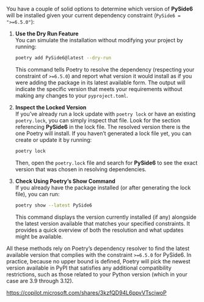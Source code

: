 You have a couple of solid options to determine which version of **PySide6** will be installed given your current dependency constraint (`PySide6 = ">=6.5.0"`):

1. **Use the Dry Run Feature**  
   You can simulate the installation without modifying your project by running:
   ```bash
   poetry add PySide6@latest --dry-run
   ```
   This command tells Poetry to resolve the dependency (respecting your constraint of `>=6.5.0`) and report what version it would install as if you were adding the package in its latest available form. The output will indicate the specific version that meets your requirements without making any changes to your `pyproject.toml`.

2. **Inspect the Locked Version**  
   If you’ve already run a lock update with `poetry lock` or have an existing `poetry.lock`, you can simply inspect that file. Look for the section referencing **PySide6** in the lock file. The resolved version there is the one Poetry will install. If you haven’t generated a lock file yet, you can create or update it by running:
   ```bash
   poetry lock
   ```
   Then, open the `poetry.lock` file and search for **PySide6** to see the exact version that was chosen in resolving dependencies.

3. **Check Using Poetry’s Show Command**  
   If you already have the package installed (or after generating the lock file), you can run:
   ```bash
   poetry show --latest PySide6
   ```
   This command displays the version currently installed (if any) alongside the latest version available that matches your specified constraints. It provides a quick overview of both the resolution and what updates might be available.

All these methods rely on Poetry’s dependency resolver to find the latest available version that complies with the constraint `>=6.5.0` for PySide6. In practice, because no upper bound is defined, Poetry will pick the newest version available in PyPI that satisfies any additional compatibility restrictions, such as those related to your Python version (which in your case are 3.9 through 3.12).

https://copilot.microsoft.com/shares/3kzfQD94L6ppvVTsciwoP

